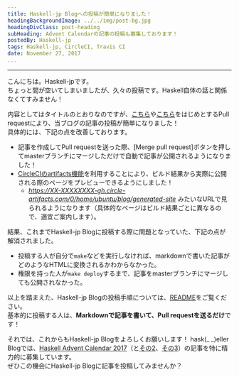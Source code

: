 ```yaml
---
title: Haskell-jp Blogへの投稿が簡単になりました！
headingBackgroundImage: ../../img/post-bg.jpg
headingDivClass: post-heading
subHeading: Advent Calendarの記事の投稿も募集しております！
postedBy: Haskell-jp
tags: Haskell-jp, CircleCI, Travis CI
date: November 27, 2017
...
```

---

こんにちは。Haskell-jpです。  
ちょっと間が空いてしまいましたが、久々の投稿です。Haskell自体の話と関係なくてすみません！

内容としてはタイトルのとおりなのですが、[こちら](https://github.com/haskell-jp/blog/pull/51)や[こちら](https://github.com/haskell-jp/blog/pull/53)をはじめとするPull requestにより、当ブログの記事の投稿が簡単になりました！  
具体的には、下記の点を改善しております。

- 記事を作成してPull requestを送った際、\[Merge pull request\]ボタンを押してmasterブランチにマージしただけで自動で記事が公開されるようになりました！
- [CircleCIのartifacts機能](https://circleci.com/docs/1.0/build-artifacts/)を利用することにより、ビルド結果から実際に公開される際のページをプレビューできるようにしました！
    - *https://XX-XXXXXXXX-gh.circle-artifacts.com/0/home/ubuntu/blog/generated-site* みたいなURLで見られるようになります（具体的なページはビルド結果ごとに異なるので、適宜ご案内します）。

結果、これまでHaskell-jp Blogに投稿する際に問題となっていた、下記の点が解消されました。

- 投稿する人が自分で`make`などを実行しなければ、markdownで書いた記事がどのようなHTMLに変換されるかわからなかった。
- 権限を持った人が`make deploy`するまで、記事をmasterブランチにマージしても公開されなかった。

以上を踏まえた、Haskell-jp Blogの投稿手順については、[README](https://github.com/haskell-jp/blog#readme)をご覧ください。  
基本的に投稿する人は、**Markdownで記事を書いて、Pull requestを送るだけ**です！

それでは、これからもHaskell-jp Blogをよろしくお願いします！ hask(\_ \_)eller  
Blogでは、[Haskell Advent Calendar 2017](https://qiita.com/advent-calendar/2017/haskell)（と[その2](https://qiita.com/advent-calendar/2017/haskell2)、[その3](https://qiita.com/advent-calendar/2017/haskell3)）の記事を特に精力的に募集しています。  
ぜひこの機会にHaskell-jp Blogに記事を投稿してみませんか？
